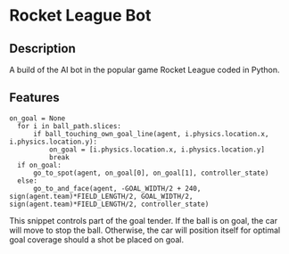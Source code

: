 # Rocket League Bot

## Description

A build of the AI bot in the popular game Rocket League coded in Python.

## Features

```
on_goal = None
  for i in ball_path.slices:
      if ball_touching_own_goal_line(agent, i.physics.location.x, i.physics.location.y):
          on_goal = [i.physics.location.x, i.physics.location.y]
          break
  if on_goal:
      go_to_spot(agent, on_goal[0], on_goal[1], controller_state)
  else:
      go_to_and_face(agent, -GOAL_WIDTH/2 + 240, sign(agent.team)*FIELD_LENGTH/2, GOAL_WIDTH/2, sign(agent.team)*FIELD_LENGTH/2, controller_state)
  ```
This snippet controls part of the goal tender. If the ball is on goal, the car will move to stop the ball. Otherwise, the car will position itself for optimal goal coverage should a shot be placed on goal.
